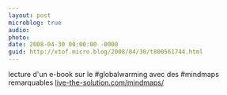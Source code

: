 ```yaml
---
layout: post
microblog: true
audio: 
photo: 
date: 2008-04-30 00:00:00 -0000
guid: http://xtof.micro.blog/2008/04/30/t800561744.html
---
```

lecture d'un e-book sur le #globalwarming avec des #mindmaps remarquables [live-the-solution.com/mindmaps/](http://live-the-solution.com/mindmaps/)
